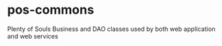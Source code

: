 # pos-commons
Plenty of Souls Business and DAO classes used by both web application and web services
